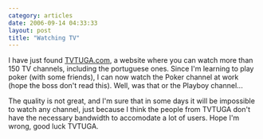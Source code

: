 ```yaml
---
category: articles
date: 2006-09-14 04:33:33
layout: post
title: "Watching TV"
---
```


<p>I have just found <a href="">TVTUGA.com</a>, a website where you can watch more than 150 TV channels, including the portuguese ones. Since I'm learning to play poker (with some friends), I can now watch the Poker channel at work (hope the boss don't read this). Well, was that or the Playboy channel...</p><p>The quality is not great, and I'm sure that in some days it will be impossible to watch any channel, just because I think the people from TVTUGA don't have the necessary bandwidth to accomodate a lot of users. Hope I'm wrong, good luck TVTUGA.</p>
